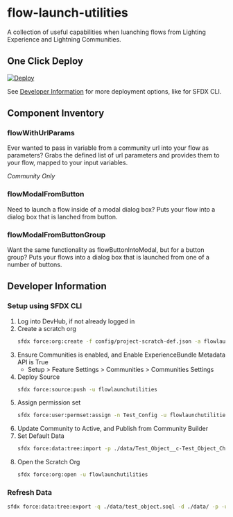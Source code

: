 # flow-launch-utilities

A collection of useful capabilities when luanching flows from Lighting Experience and Lightning Communities.

## One Click Deploy

[![Deploy](https://deploy-to-sfdx.com/dist/assets/images/DeployToSFDX.svg)](https://deploy-to-sfdx.com)

See [Developer Information](#developer-information) for more deployment options, like for SFDX CLI.

## Component Inventory

### flowWithUrlParams

Ever wanted to pass in variable from a community url into your flow as parameters? Grabs the defined list of url parameters and provides them to your flow, mapped to your input variables.

*Community Only*

### flowModalFromButton

Need to launch a flow inside of a modal dialog box? Puts your flow into a dialog box that is lanched from button.

### flowModalFromButtonGroup

Want the same functionality as flowButtonIntoModal, but for a button group? Puts your flows into a dialog box that is launched from one of a number of buttons.

## Developer Information

### Setup using SFDX CLI

1. Log into DevHub, if not already logged in
1. Create a scratch org
    ```sh
    sfdx force:org:create -f config/project-scratch-def.json -a flowlaunchutilities -s
    ```
1. Ensure Communities is enabled, and Enable ExperienceBundle Metadata API is True
    * Setup > Feature Settings > Communities > Communities Settings
1. Deploy Source
    ```sh
    sfdx force:source:push -u flowlaunchutilities
    ```
1. Assign permission set
    ```sh
    sfdx force:user:permset:assign -n Test_Config -u flowlaunchutilities
    ```
1. Update Community to Active, and Publish from Community Builder
1. Set Default Data
    ```sh
    sfdx force:data:tree:import -p ./data/Test_Object__c-Test_Object_Child__c-plan.json -u flowlaunchutilities
    ```
1. Open the Scratch Org
    ```sh
    sfdx force:org:open -u flowlaunchutilities
    ```

### Refresh Data

```sh
sfdx force:data:tree:export -q ./data/test_object.soql -d ./data/ -p -u flowlaunchutilities
```